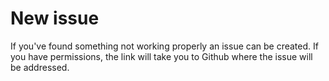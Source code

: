 # New issue
If you've found something not working properly an issue can be created. If you have permissions, the link will take you to Github where the issue will be addressed.  
